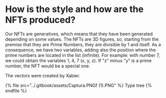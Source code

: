 # How is the style and how are the NFTs produced?

Our NFTs are generatives, which means that they have been generated depending on some values. The NFTs are 3D figures, so, starting from the premise that they are Prime Numbers, they are divisible by 1 and itself. As a consequence, we have two variables, adding also the position where the prime numbers are located in the list (infinite). For example: with number 7, we could obtain the variables 1, 4, 7 (x, y, z). If "z" minus "y" is a prime number, the NFT would be a special one.

The vectors were created by Xabier.

{% file src="../.gitbook/assets/Captura.PNGf (1).PNG" %}
Type tree
{% endfile %}
